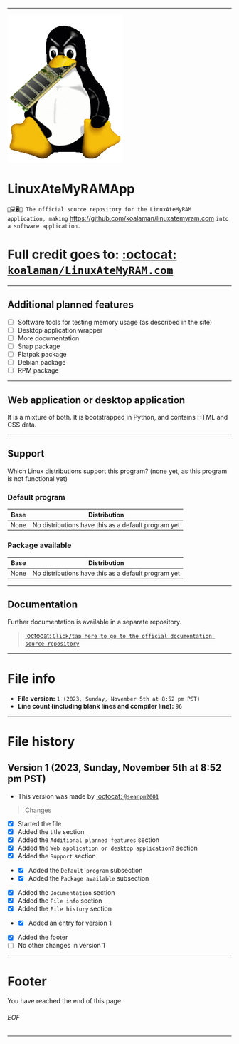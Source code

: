 
***

<img src="ramtux.png" alt="Linux Ate My RAM Application icon failed to load" title="Linux Ate My RAM Application icon failed to load" width="260" height="332">

# LinuxAteMyRAMApp

`🐧️💻️🖥️💾️ The official source repository for the LinuxAteMyRAM application, making` https://github.com/koalaman/linuxatemyram.com `into a software application.`

# Full credit goes to: [:octocat: `koalaman/LinuxAteMyRAM.com`](https://github.com/koalaman/linuxatemyram.com)

***

## Additional planned features

- [ ] Software tools for testing memory usage (as described in the site)
- [ ] Desktop application wrapper
- [ ] More documentation
- [ ] Snap package
- [ ] Flatpak package
- [ ] Debian package
- [ ] RPM package

***

## Web application or desktop application

It is a mixture of both. It is bootstrapped in Python, and contains HTML and CSS data.

***

## Support

Which Linux distributions support this program? (none yet, as this program is not functional yet)

### Default program

| Base | Distribution |
|---|---|
| None | No distributions have this as a default program yet |

### Package available

| Base | Distribution |
|---|---|
| None | No distributions have this as a default program yet |

***

## Documentation

Further documentation is available in a separate repository.

> [:octocat: `Click/tap here to go to the official documentation source repository`](https://github.com/seanpm2001/LinuxAteMyRAMApp_Docs/)

***

# File info

- **File version:** `1 (2023, Sunday, November 5th at 8:52 pm PST)`
- **Line count (including blank lines and compiler line):** `96`

***

# File history

## Version 1 (2023, Sunday, November 5th at 8:52 pm PST)

- This version was made by [:octocat: `@seanpm2001`](https://github.com/seanpm2001/)

> Changes

- [x] Started the file
- [x] Added the title section
- [x] Added the `Additional planned features` section
- [x] Added the `Web application or desktop application?` section
- [x] Added the `Support` section
- - [x] Added the `Default program` subsection
- - [x] Added the `Package available` subsection
- [x] Added the `Documentation` section
- [x] Added the `File info` section
- [x] Added the `File history` section
- - [x] Added an entry for version 1
- [x] Added the footer
- [ ] No other changes in version 1

***

# Footer

You have reached the end of this page.

###### EOF

***
